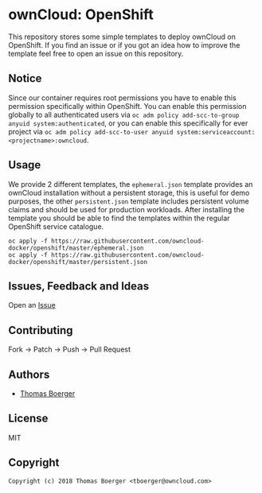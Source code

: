 # ownCloud: OpenShift

This repository stores some simple templates to deploy ownCloud on OpenShift. If you find an issue or if you got an idea how to improve the template feel free to open an issue on this repository.


## Notice

Since our container requires root permissions you have to enable this permission specifically within OpenShift. You can enable this permission globally to all authenticated users via `oc adm policy add-scc-to-group anyuid system:authenticated`, or you can enable this specifically for ever project via `oc adm policy add-scc-to-user anyuid system:serviceaccount:<projectname>:owncloud`.


## Usage

We provide 2 different templates, the `ephemeral.json` template provides an ownCloud installation without a persistent storage, this is useful for demo purposes, the other `persistent.json` template includes persistent volume claims and should be used for production workloads. After installing the template you should be able to find the templates within the regular OpenShift service catalogue.

```
oc apply -f https://raw.githubusercontent.com/owncloud-docker/openshift/master/ephemeral.json
oc apply -f https://raw.githubusercontent.com/owncloud-docker/openshift/master/persistent.json
```


## Issues, Feedback and Ideas

Open an [Issue](https://github.com/owncloud-docker/openshift/issues)


## Contributing

Fork -> Patch -> Push -> Pull Request


## Authors

* [Thomas Boerger](https://github.com/tboerger)


## License

MIT


## Copyright

```
Copyright (c) 2018 Thomas Boerger <tboerger@owncloud.com>
```
